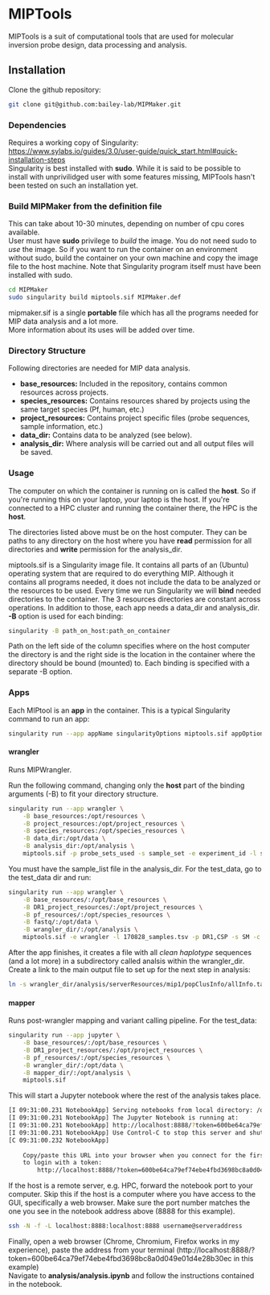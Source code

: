 MIPTools
=========
MIPTools is a suit of computational tools that are used for molecular inversion probe design, data processing and analysis.
## Installation
Clone the github repository:
```bash
git clone git@github.com:bailey-lab/MIPMaker.git
```
### Dependencies
Requires a working copy of Singularity: https://www.sylabs.io/guides/3.0/user-guide/quick_start.html#quick-installation-steps  
Singularity is best installed with **sudo**. While it is said to be possible to install with unprivilidged user with some features missing, MIPTools hasn't been tested on such an installation yet.
### Build MIPMaker from the definition file 
This can take about 10-30 minutes, depending on number of cpu cores available.  
User must have **sudo** privilege to _build_ the image. You do not need sudo to _use_ the image. So if you want to run the container on an environment without sudo, build the container on your own machine and copy the image file to the host machine. Note that Singularity program itself must have been installed with sudo.
```bash
cd MIPMaker
sudo singularity build miptools.sif MIPMaker.def
```
mipmaker.sif is a single **portable** file which has all the programs needed for MIP data analysis and a lot more.  
More information about its uses will be added over time.
### Directory Structure
Following directories are needed for MIP data analysis.
*  **base_resources:** Included in the repository, contains common resources across projects.
*  **species_resources:** Contains resources shared by projects using the same target species (Pf, human, etc.)
*  **project_resources:** Contains project specific files (probe sequences, sample information, etc.)
*  **data_dir:** Contains data to be analyzed (see below).
*  **analysis_dir:** Where analysis will be carried out and all output files will be saved.
### Usage
The computer on which the container is running on is called the **host**. So if you're running this on your laptop, your laptop is the host. If you're connected to a HPC cluster and running the container there, the HPC is the **host**.  

The directories  listed above must be on the host computer. They can be paths to any directory on the host where you have **read** permission for all directories and **write** permission for the analysis_dir.  

miptools.sif is a Singularity image file. It contains all parts of an (Ubuntu) operating system that are required to do everything MIP. Although it contains all programs needed, it does not include the data to be analyzed or the resources to be used. Every time we run Singularity we will **bind** needed directories to the container. The 3 resources directories are constant across operations. In addition to those, each app needs a data_dir and analysis_dir. **-B** option is used for each binding: 
```bash
singularity -B path_on_host:path_on_container
```
Path on the left side of the column specifies where on the host computer the directory is and the right side is the location in the container where the directory should be bound (mounted) to. Each binding is specified with a separate -B option.

### Apps
Each MIPtool is an **app** in the container. This is a typical Singularity command to run an app:  
```bash
singularity run --app appName singularityOptions miptools.sif appOptions
```

#### wrangler
Runs MIPWrangler.   

Run the following command, changing only the **host** part of the binding arguments (-B) to fit your directory structure.
```bash
singularity run --app wrangler \
    -B base_resources:/opt/resources \
    -B project_resources:/opt/project_resources \
    -B species_resources:/opt/species_resources \
    -B data_dir:/opt/data \
    -B analysis_dir:/opt/analysis \
    miptools.sif -p probe_sets_used -s sample_set -e experiment_id -l sample_list_file
```

You must have the sample_list file in the analysis_dir. For the test_data, go to the test_data dir and run:
```bash
singularity run --app wrangler \
    -B base_resources/:/opt/base_resources \
    -B DR1_project_resources/:/opt/project_resources \
    -B pf_resources/:/opt/species_resources \
    -B fastq/:/opt/data \
    -B wrangler_dir/:/opt/analysis \
    miptools.sif -e wrangler -l 170828_samples.tsv -p DR1,CSP -s SM -c 4
```
After the app finishes, it creates a file with all _clean haplotype_ sequences (and a lot more) in a subdirectory called analsis within the wrangler_dir. Create a link to the main output file to set up for the next step in analysis:  
```bash
ln -s wrangler_dir/analysis/serverResources/mip1/popClusInfo/allInfo.tab.txt.gz wrangler_dir/
```
#### mapper
Runs post-wrangler mapping and variant calling pipeline. For the test_data:    
```bash
singularity run --app jupyter \
    -B base_resources/:/opt/base_resources \
    -B DR1_project_resources/:/opt/project_resources \
    -B pf_resources/:/opt/species_resources \
    -B wrangler_dir/:/opt/data \
    -B mapper_dir/:/opt/analysis \
    miptools.sif
```

This will start a Jupyter notebook where the rest of the analysis takes place.

```bash
[I 09:31:00.231 NotebookApp] Serving notebooks from local directory: /opt
[I 09:31:00.231 NotebookApp] The Jupyter Notebook is running at:
[I 09:31:00.231 NotebookApp] http://localhost:8888/?token=600be64ca79ef74ebe4fbd3698bc8a0d049e01d4e28b30ec
[I 09:31:00.231 NotebookApp] Use Control-C to stop this server and shut down all kernels (twice to skip confirmation).
[C 09:31:00.232 NotebookApp] 
    
    Copy/paste this URL into your browser when you connect for the first time,
    to login with a token:
        http://localhost:8888/?token=600be64ca79ef74ebe4fbd3698bc8a0d049e01d4e28b30ec
```
If the host is a remote server, e.g. HPC, forward the notebook port to your computer. Skip this if the host is a computer where you have access to the GUI, specifically a web browser. Make sure the port number matches the one you see in the notebook address above (8888 for this example).
```bash
ssh -N -f -L localhost:8888:localhost:8888 username@serveraddress
```

Finally, open a web browser (Chrome, Chromium, Firefox works in my experience), paste the address from your terminal (http://localhost:8888/?token=600be64ca79ef74ebe4fbd3698bc8a0d049e01d4e28b30ec in this example)  
Navigate to **analysis/analysis.ipynb** and follow the instructions contained in the notebook.
